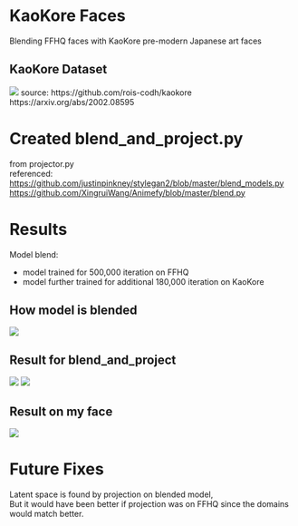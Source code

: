 # KaoKore Faces  
Blending FFHQ faces with KaoKore pre-modern Japanese art faces

## KaoKore Dataset  
<img src="https://github.com/laphisboy/stylegan2-pytorch/blob/master/images/kaokore.PNG" />  
source:  
https://github.com/rois-codh/kaokore    
https://arxiv.org/abs/2002.08595

# Created blend_and_project.py  
from projector.py  
referenced:  
https://github.com/justinpinkney/stylegan2/blob/master/blend_models.py  
https://github.com/XingruiWang/Animefy/blob/master/blend.py  

# Results  

Model blend: 
- model trained for 500,000 iteration on FFHQ  
- model further trained for additional 180,000 iteration on KaoKore  

## How model is blended  
<img src="https://github.com/laphisboy/stylegan2-pytorch/blob/master/images/method.PNG" />  

## Result for blend_and_project
<img src="https://github.com/laphisboy/stylegan2-pytorch/blob/master/images/ffhq1.PNG" />  
<img src="https://github.com/laphisboy/stylegan2-pytorch/blob/master/images/ffhq2.PNG" />  

## Result on my face
<img src="https://github.com/laphisboy/stylegan2-pytorch/blob/master/images/me.PNG" />   


# Future Fixes  
Latent space is found by projection on blended model,  
But it would have been better if projection was on FFHQ since the domains would match better.  
